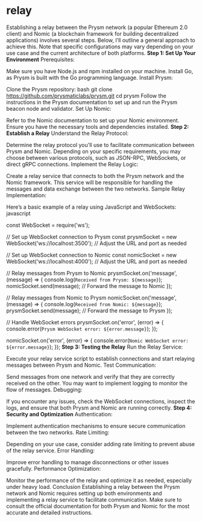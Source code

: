 # relay
Establishing a relay between the Prysm network (a popular Ethereum 2.0 client) and Nomic (a blockchain framework for building decentralized applications) involves several steps. Below, I’ll outline a general approach to achieve this. Note that specific configurations may vary depending on your use case and the current architecture of both platforms.
**Step 1: Set Up Your Environment**
Prerequisites:

Make sure you have Node.js and npm installed on your machine.
Install Go, as Prysm is built with the Go programming language.
Install Prysm:

Clone the Prysm repository:
bash
git clone https://github.com/prysmaticlabs/prysm.git
cd prysm
Follow the instructions in the Prysm documentation to set up and run the Prysm beacon node and validator.
Set Up Nomic:

Refer to the Nomic documentation to set up your Nomic environment. Ensure you have the necessary tools and dependencies installed.
**Step 2: Establish a Relay**
Understand the Relay Protocol:

Determine the relay protocol you'll use to facilitate communication between Prysm and Nomic. Depending on your specific requirements, you may choose between various protocols, such as JSON-RPC, WebSockets, or direct gRPC connections.
Implement the Relay Logic:

Create a relay service that connects to both the Prysm network and the Nomic framework. This service will be responsible for handling the messages and data exchange between the two networks.
Sample Relay Implementation:

Here’s a basic example of a relay using JavaScript and WebSockets:
javascript

const WebSocket = require('ws');

// Set up WebSocket connection to Prysm
const prysmSocket = new WebSocket('ws://localhost:3500'); // Adjust the URL and port as needed

// Set up WebSocket connection to Nomic
const nomicSocket = new WebSocket('ws://localhost:4000'); // Adjust the URL and port as needed

// Relay messages from Prysm to Nomic
prysmSocket.on('message', (message) => {
    console.log(`Received from Prysm: ${message}`);
    nomicSocket.send(message); // Forward the message to Nomic
});

// Relay messages from Nomic to Prysm
nomicSocket.on('message', (message) => {
    console.log(`Received from Nomic: ${message}`);
    prysmSocket.send(message); // Forward the message to Prysm
});

// Handle WebSocket errors
prysmSocket.on('error', (error) => {
    console.error(`Prysm WebSocket error: ${error.message}`);
});

nomicSocket.on('error', (error) => {
    console.error(`Nomic WebSocket error: ${error.message}`);
});
**Step 3: Testing the Relay**
Run the Relay Service:

Execute your relay service script to establish connections and start relaying messages between Prysm and Nomic.
Test Communication:

Send messages from one network and verify that they are correctly received on the other. You may want to implement logging to monitor the flow of messages.
Debugging:

If you encounter any issues, check the WebSocket connections, inspect the logs, and ensure that both Prysm and Nomic are running correctly.
**Step 4: Security and Optimization**
Authentication:

Implement authentication mechanisms to ensure secure communication between the two networks.
Rate Limiting:

Depending on your use case, consider adding rate limiting to prevent abuse of the relay service.
Error Handling:

Improve error handling to manage disconnections or other issues gracefully.
Performance Optimization:

Monitor the performance of the relay and optimize it as needed, especially under heavy load.
Conclusion
Establishing a relay between the Prysm network and Nomic requires setting up both environments and implementing a relay service to facilitate communication. Make sure to consult the official documentation for both Prysm and Nomic for the most accurate and detailed instructions.
